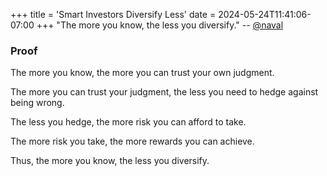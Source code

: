 +++
title = 'Smart Investors Diversify Less'
date = 2024-05-24T11:41:06-07:00
+++
"The more you know, the less you diversify." -- [@naval](https://x.com/naval)

### Proof

The more you know, the more you can trust your own judgment.

The more you can trust your judgment, the less you need to hedge against being wrong.

The less you hedge, the more risk you can afford to take.

The more risk you take, the more rewards you can achieve.

Thus, the more you know, the less you diversify.

